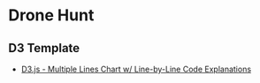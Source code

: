 # Drone Hunt

## D3 Template
- [D3.js - Multiple Lines Chart w/ Line-by-Line Code Explanations](https://www.goodmarketing.club/guide/d3-js-multiple-lines-chart-w-line-by-line-code-explanations/)